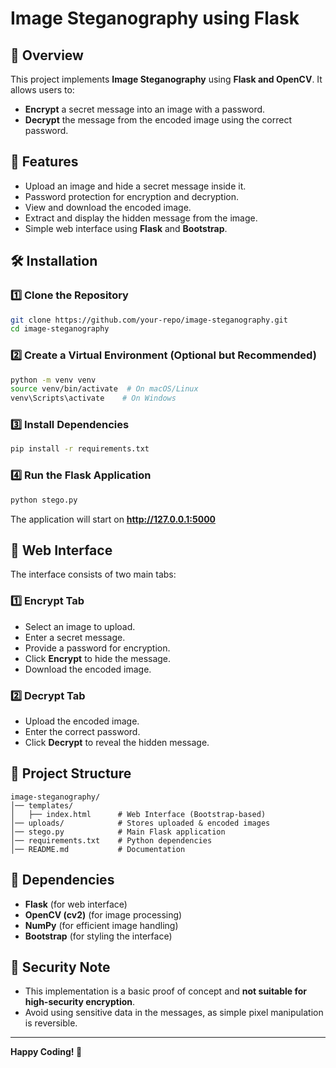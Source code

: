 # Image Steganography using Flask

## 📌 Overview
This project implements **Image Steganography** using **Flask and OpenCV**. It allows users to:
- **Encrypt** a secret message into an image with a password.
- **Decrypt** the message from the encoded image using the correct password.

## 🚀 Features
- Upload an image and hide a secret message inside it.
- Password protection for encryption and decryption.
- View and download the encoded image.
- Extract and display the hidden message from the image.
- Simple web interface using **Flask** and **Bootstrap**.

## 🛠 Installation

### **1️⃣ Clone the Repository**
```sh
git clone https://github.com/your-repo/image-steganography.git
cd image-steganography
```

### **2️⃣ Create a Virtual Environment (Optional but Recommended)**
```sh
python -m venv venv
source venv/bin/activate  # On macOS/Linux
venv\Scripts\activate    # On Windows
```

### **3️⃣ Install Dependencies**
```sh
pip install -r requirements.txt
```

### **4️⃣ Run the Flask Application**
```sh
python stego.py
```

The application will start on **http://127.0.0.1:5000**

## 🎨 Web Interface

The interface consists of two main tabs:

### **1️⃣ Encrypt Tab**
- Select an image to upload.
- Enter a secret message.
- Provide a password for encryption.
- Click **Encrypt** to hide the message.
- Download the encoded image.

### **2️⃣ Decrypt Tab**
- Upload the encoded image.
- Enter the correct password.
- Click **Decrypt** to reveal the hidden message.

## 📜 Project Structure
```
image-steganography/
│── templates/
│   ├── index.html      # Web Interface (Bootstrap-based)
│── uploads/            # Stores uploaded & encoded images
│── stego.py            # Main Flask application
│── requirements.txt    # Python dependencies
│── README.md           # Documentation
```

## 🔧 Dependencies
- **Flask** (for web interface)
- **OpenCV (cv2)** (for image processing)
- **NumPy** (for efficient image handling)
- **Bootstrap** (for styling the interface)

## 🔐 Security Note
- This implementation is a basic proof of concept and **not suitable for high-security encryption**.
- Avoid using sensitive data in the messages, as simple pixel manipulation is reversible.

---
**Happy Coding! 🎯**

